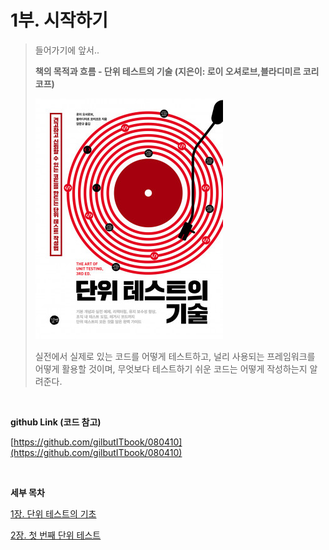 # 1부. 시작하기

> 들어가기에 앞서..
> 
> 
> 
> **책의 목적과 흐름 - 단위 테스트의 기술 (지은이: 로이 오셔로브,블라디미르 코리코프)**
> 
> ![image.png](./images/image.png)
> 
> 실전에서 실제로 있는 코드를 어떻게 테스트하고, 널리 사용되는 프레임워크를 어떻게 활용할 것이며, 무엇보다 테스트하기 쉬운 코드는 어떻게 작성하는지 알려준다.
> 

<br/>

**github Link (코드 참고)**

[https://github.com/gilbutITbook/080410](https://github.com/gilbutITbook/080410)


<br/>

**세부 목차**

[1장. 단위 테스트의 기초](../1-1-단위테스트의-기초/1-1-단위테스트의-기초.md)

[2장. 첫 번째 단위 테스트](../1-2-첫-번째-단위-테스트/1-2-첫-번째-단위-테스트.md)
